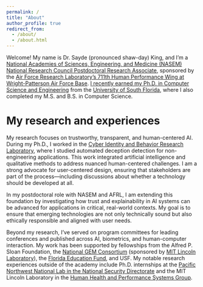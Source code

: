 ```yaml
---
permalink: /
title: "About"
author_profile: true
redirect_from: 
  - /about/
  - /about.html
---
```


Welcome! My name is Dr. Sayde (pronounced shaw-day) King, and I’m a [National Academies of Sciences, Engineering, and Medicine (NASEM) National Research Council Postdoctoral Research Associate](https://www.nationalacademies.org/our-work/rap/nrc-research-associateship-programs), sponsored by the [Air Force Research Laboratory’s 711th Human Performance Wing at Wright-Patterson Air Force Base](https://www.afrl.af.mil/711HPW/). [I recently earned my Ph.D. in Computer Science and Engineering](https://www.usf.edu/ai-cybersecurity-computing/news/2025/student_spotlight_sayde_king.aspx) from the [University of South Florida](https://www.usf.edu/ai-cybersecurity-computing/index.aspx), where I also completed my M.S. and B.S. in Computer Science.


My research and experiences
======

My research focuses on trustworthy, transparent, and human-centered AI. During my Ph.D., I worked in the [Cyber Identity and Behavior Research Laboratory](https://tempestt-neal.github.io/web/research.html#team), where I studied automated deception detection for non-engineering applications. This work integrated artificial intelligence and qualitative methods to address nuanced human-centered challenges. I am a strong advocate for user-centered design, ensuring that stakeholders are part of the process—including discussions about whether a technology should be developed at all.

In my postdoctoral role with NASEM and AFRL, I am extending this foundation by investigating how trust and explainability in AI systems can be advanced for applications in critical, real-world contexts. My goal is to ensure that emerging technologies are not only technically sound but also ethically responsible and aligned with user needs.

Beyond my research, I’ve served on program committees for leading conferences and published across AI, biometrics, and human-computer interaction. My work has been supported by fellowships from the Alfred P. Sloan Foundation, the [National GEM Consortium](https://www.gemfellowship.org/gem-fellowship-program/) (sponsored by [MIT Lincoln Laboratory](https://www.ll.mit.edu/)), the [Florida Education Fund](https://www.fefonline.org/df.html), and USF. My notable research experiences outside of the academy include Ph.D. internships at the [Pacific Northwest National Lab in the National Security Directorate](https://www.pnnl.gov/national-security) and the MIT Lincoln Laboratory in the [Human Health and Performance Systems Group](https://www.ll.mit.edu/r-d/biotechnology-and-human-systems/hu]man-health-and-performance-systems).
